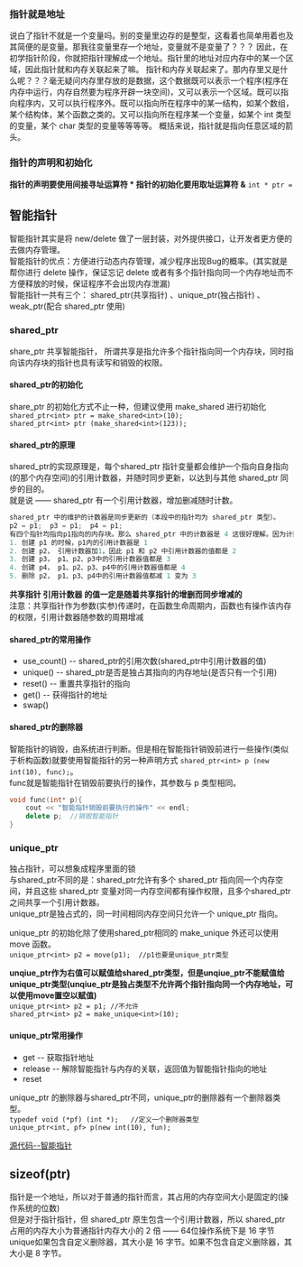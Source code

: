 ### 指针就是地址

说白了指针不就是一个变量吗。别的变量里边存的是整型，这看着也简单用着也及其简便的是变量。那我往变量里存一个地址，变量就不是变量了？？？
因此，在初学指针阶段，你就把指针理解成一个地址。指针里的地址对应内存中的某一个区域，因此指针就和内存关联起来了嘛。
指针和内存关联起来了。那内存里又是什么呢？？？毫无疑问内存里存放的是数据，这个数据既可以表示一个程序(程序在内存中运行，内存自然要为程序开辟一块空间)，又可以表示一个区域。既可以指向程序内，又可以执行程序外。既可以指向所在程序中的某一结构，如某个数组，某个结构体，某个函数之类的。又可以指向所在程序某一个变量，如某个 int 类型的变量，某个 char 类型的变量等等等等。
概括来说，指针就是指向任意区域的箭头。

### 指针的声明和初始化
**指针的声明要使用间接寻址运算符 *  指针的初始化要用取址运算符 &**
`int * ptr = `











## 智能指针         
智能指针其实是将 new/delete 做了一层封装，对外提供接口，让开发者更方便的去做内存管理。          
智能指针的优点：方便进行动态内存管理，减少程序出现Bug的概率。(其实就是帮你进行 delete 操作，保证忘记 delete 或者有多个指针指向同一个内存地址而不方便释放的时候，保证程序不会出现内存泄漏)            
智能指针一共有三个： shared_ptr(共享指针) 、unique_ptr(独占指针) 、 weak_ptr(配合 shared_ptr 使用)            

### shared_ptr                 
share_ptr 共享智能指针， 所谓共享是指允许多个指针指向同一个内存块，同时指向该内存块的指针也具有读写和销毁的权限。                

#### shared_ptr的初始化           
share_ptr 的初始化方式不止一种，但建议使用 make_shared 进行初始化            
`shared_ptr<int> ptr = make_shared<int>(10);`           
`shared_ptr<int> ptr (make_shared<int>(123));`          

#### shared_ptr的原理           
shared_ptr的实现原理是，每个shared_ptr 指针变量都会维护一个指向自身指向(的那个内存空间)的引用计数器，并随时同步更新，以达到与其他 shared_ptr 同步的目的。            
就是说 —— shared_ptr 有一个引用计数器，增加删减随时计数。            
```c++ 
shared_ptr 中的维护的计数器是同步更新的（本段中的指针均为 shared_ptr 类型）。               
p2 = p1;  p3 = p1;  p4 = p1;                 
有四个指针均指向p1指向的内存块。那么 shared_ptr 中的计数器是 4 这很好理解。因为计数器在共享指针中是一个地址，所以共享指针的增删，所有指针内的计数器值都会发生变化。             
1. 创建 p1 的时候，p1内的引用计数器是 1               
2. 创建 p2， 引用计数器加1，因此 p1 和 p2 中引用计数器的值都是 2              
3. 创建 p3， p1、p2、p3中的引用计数器值都是 3                 
4. 创建 p4， p1、p2、p3、p4中的引用计数器值都是 4            
5. 删除 p2， p1、p3、p4中的引用计数器值都减 1 变为 3             
```
**共享指针 引用计数器  的值一定是随着共享指针的增删而同步增减的**                
注意：共享指针作为参数(实参)传递时，在函数生命周期内，函数也有操作该内存的权限，引用计数器随参数的周期增减              

#### shared_ptr的常用操作               
-  use_count()     --     shared_ptr的引用次数(shared_ptr中引用计数器的值)                 
-  unique()     --     shared_ptr是否是独占其指向的内存地址(是否只有一个引用)                 
-  reset()    --    重置共享指针的指向           
-  get()    --    获得指针的地址     
-  swap()

#### shared_ptr的删除器                 
智能指针的销毁，由系统进行判断。但是相在智能指针销毁前进行一些操作(类似于析构函数)就要使用智能指针的另一种声明方式 `shared_ptr<int> p (new int(10), func);`。              
func就是智能指针在销毁前要执行的操作，其参数与 p 类型相同。                    
```c++
void func(int* p){          
	cout << "智能指针销毁前要执行的操作" << endl;            
	delete p;  //销毁智能指针          
}            
```

### unique_ptr             
独占指针，可以想象成程序里面的锁             
与shared_ptr不同的是：shared_ptr允许有多个 shared_ptr 指向同一个内存空间，并且这些 shared_ptr 变量对同一内存空间都有操作权限，且多个shared_ptr之间共享一个引用计数器。              
unique_ptr是独占式的，同一时间相同内存空间只允许一个 unique_ptr 指向。                

unique_ptr 的初始化除了使用shared_ptr相同的 make_unique 外还可以使用 move 函数。              
`unique_ptr<int> p2 = move(p1);  //p1也要是unique_ptr类型`            

**unqiue_ptr作为右值可以赋值给shared_ptr类型，但是unqiue_ptr不能赋值给unique_ptr类型(unqiue_ptr是独占类型不允许两个指针指向同一个内存地址，可以使用move置空以赋值)**                
`unique_ptr<int> p2 = p1; //不允许`               
`shared_ptr<int> p2 = make_unique<int>(10);`               

#### unique_ptr常用操作              
- get  --    获取指针地址            
- release  --    解除智能指针与内存的关联，返回值为智能指针指向的地址               
- reset              

unique_ptr 的删除器与shared_ptr不同，unique_ptr的删除器有一个删除器类型。              
`typedef void (*pf) (int *);   //定义一个删除器类型`           
`unique_ptr<int, pf> p(new int(10), fun);`            


[源代码--智能指针](../Source/%E6%8C%87%E9%92%88/%E6%99%BA%E8%83%BD%E6%8C%87%E9%92%88.cpp)            


## sizeof(ptr)             
指针是一个地址，所以对于普通的指针而言，其占用的内存空间大小是固定的(操作系统的位数)             
但是对于指针指针，但 shared_ptr 原生包含一个引用计数器，所以 shared_ptr 占用的内存大小为普通指针内存大小的 2 倍 —— 64位操作系统下是 16 字节         
unique如果包含自定义删除器，其大小是 16 字节。如果不包含自定义删除器，其大小是 8 字节。         